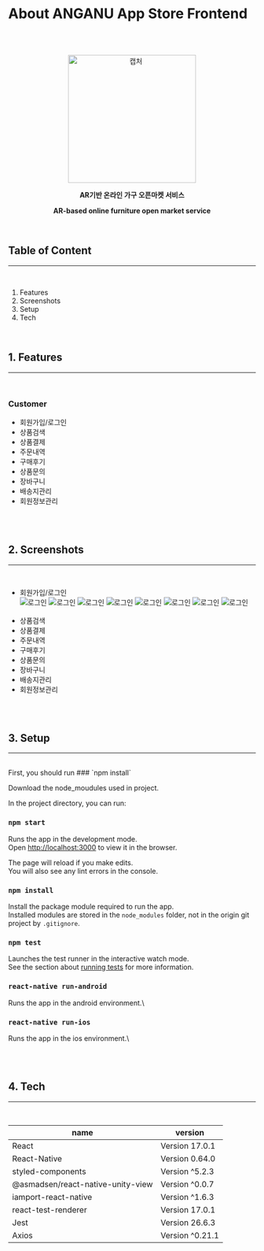 # About ANGANU App Store Frontend

<br>
<br>

<p align="center">
  <img width="260" alt="캡처" src="https://s3.us-west-2.amazonaws.com/secure.notion-static.com/5706aeda-e608-45c2-8da7-b56d83f9ff5e/instagram_profile_image.png?X-Amz-Algorithm=AWS4-HMAC-SHA256&X-Amz-Credential=AKIAT73L2G45O3KS52Y5%2F20210605%2Fus-west-2%2Fs3%2Faws4_request&X-Amz-Date=20210605T165102Z&X-Amz-Expires=86400&X-Amz-Signature=e75a85dc498e10e02b80a4c2b9cc96ca256146b75231c6450a9092b0c685ae0b&X-Amz-SignedHeaders=host&response-content-disposition=filename%20%3D%22instagram_profile_image.png%22">
</p>
<p align="center">
  <b>
    AR기반 온라인 가구 오픈마켓 서비스
  </b>
</p>
<p align="center">
  <b>
    AR-based online furniture open market service
  </b>
</p>

<br>

## **Table of Content**
---
<br>

1. Features
2. Screenshots
3. Setup
4. Tech

<br>

## 1. Features
---
<br>

### Customer

- 회원가입/로그인
- 상품검색
- 상품결제
- 주문내역
- 구매후기
- 상품문의
- 장바구니
- 배송지관리
- 회원정보관리

<br>
<br>

## 2. Screenshots
---
<br>


<p align="center">
  
  - 회원가입/로그인
    <br>
    <img alt="로그인" src="https://user-images.githubusercontent.com/56831352/120944353-fa9f3580-c76e-11eb-9493-5b2aa80ace0e.jpeg"/>
    <img alt="로그인" src="https://user-images.githubusercontent.com/56831352/120944354-fd018f80-c76e-11eb-9672-4f429bb71f16.jpeg"/>
    <img alt="로그인" src="https://user-images.githubusercontent.com/56831352/120944355-fe32bc80-c76e-11eb-829b-5efe0e2345cf.jpeg"/>
    <img alt="로그인" src="https://user-images.githubusercontent.com/56831352/120944356-fecb5300-c76e-11eb-8831-7d19916d1c4b.jpeg"/>
    <img alt="로그인" src="https://user-images.githubusercontent.com/56831352/120944359-ff63e980-c76e-11eb-9833-43b382e78d10.jpeg"/>
    <img alt="로그인" src="https://user-images.githubusercontent.com/56831352/120944360-fffc8000-c76e-11eb-9170-bcace39bd1cd.jpeg"/>
    <img alt="로그인" src="https://user-images.githubusercontent.com/56831352/120944361-00951680-c76f-11eb-908b-5ffaae64ace1.jpeg"/>
    <img alt="로그인" src="https://user-images.githubusercontent.com/56831352/120944362-00951680-c76f-11eb-98bc-a48b87d4155b.jpeg"/>
    <br>
    <br>
  - 상품검색
  - 상품결제
  - 주문내역
  - 구매후기
  - 상품문의
  - 장바구니
  - 배송지관리
  - 회원정보관리

</p>

<br>
<br>

## 3. Setup
---
<br>
First, you should run
### `npm install`

Download the node_moudules used in project.

In the project directory, you can run:

### `npm start`

Runs the app in the development mode.\
Open [http://localhost:3000](http://localhost:3000) to view it in the browser.

The page will reload if you make edits.\
You will also see any lint errors in the console.

### `npm install`

Install the package module required to run the app.\
Installed modules are stored in the `node_modules` folder, not in the origin git project by `.gitignore`.


### `npm test`

Launches the test runner in the interactive watch mode.\
See the section about [running tests](https://facebook.github.io/create-react-app/docs/running-tests) for more information.

### `react-native run-android`

Runs the app in the android environment.\

### `react-native run-ios`

Runs the app in the ios environment.\


<br>
<br>

## 4. Tech

---
<br>

|name|version|
|------|---|
|React| Version 17.0.1|
|React-Native| Version 0.64.0|
|styled-components| Version ^5.2.3|
|@asmadsen/react-native-unity-view|Version ^0.0.7|
|iamport-react-native|Version ^1.6.3|
|react-test-renderer|Version 17.0.1|
|Jest|Version 26.6.3|
|Axios|Version ^0.21.1|




